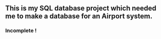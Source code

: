 ## This is my SQL database project which needed me to make a database for an Airport system.

### Incomplete !
